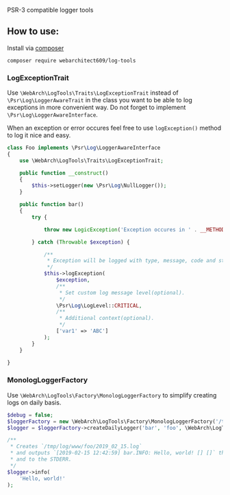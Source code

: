 PSR-3 compatible logger tools

How to use:
-----------

Install via [composer](https://getcomposer.org/)

`composer require webarchitect609/log-tools`

### LogExceptionTrait

Use `\WebArch\LogTools\Traits\LogExceptionTrait` instead of `\Psr\Log\LoggerAwareTrait` in the class you want to be 
able to log exceptions in more convenient way. Do not forget to implement `\Psr\Log\LoggerAwareInterface`.

When an exception or error occures feel free to use `logException()` method to log it nice and easy. 

```php
class Foo implements \Psr\Log\LoggerAwareInterface
{
    use \WebArch\LogTools\Traits\LogExceptionTrait;

    public function __construct()
    {
        $this->setLogger(new \Psr\Log\NullLogger());
    }

    public function bar()
    {
        try {

            throw new LogicException('Exception occures in ' . __METHOD__);

        } catch (Throwable $exception) {

            /**
             * Exception will be logged with type, message, code and stack trace.
             */
            $this->logException(
                $exception,
                /**
                 * Set custom log message level(optional).
                 */
                \Psr\Log\LogLevel::CRITICAL,
                /**
                 * Additional context(optional).
                 */
                ['var1' => 'ABC']
            );
        }
    }

}
```

### MonologLoggerFactory

Use `\WebArch\LogTools\Factory\MonologLoggerFactory` to simplify creating logs on daily basis. 

```php
$debug = false;
$loggerFactory = new \WebArch\LogTools\Factory\MonologLoggerFactory('/tmp/log/www', $debug);
$logger = $loggerFactory->createDailyLogger('bar', 'foo', \WebArch\LogTools\Enum\SystemStream::STDERR);

/**
 * Creates `/tmp/log/www/foo/2019_02_15.log`
 * and outputs `[2019-02-15 12:42:59] bar.INFO: Hello, world! [] []` there
 * and to the STDERR. 
 */
$logger->info(
    'Hello, world!'
);
```
